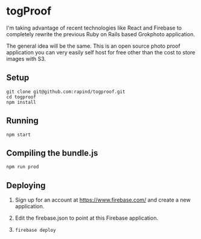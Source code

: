# togProof

I'm taking advantage of recent technologies like React and Firebase to completely rewrite the previous Ruby on Rails based Grokphoto application.

The general idea will be the same. This is an open source photo proof application you can very easily self host for free other than the cost to store images with S3.

## Setup

```
git clone git@github.com:rapind/togproof.git
cd togproof
npm install
```

## Running

```
npm start
```

## Compiling the bundle.js

```
npm run prod
```

## Deploying

1. Sign up for an account at https://www.firebase.com/ and create a new application.

2. Edit the firebase.json to point at this Firebase application.

3. ``` firebase deploy ```
